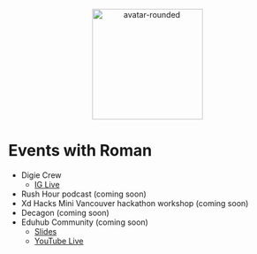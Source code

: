 <p align="center" width="100%">
    <img width="200" alt="avatar-rounded" src="https://user-images.githubusercontent.com/23285565/129185960-8d848656-5912-4967-a60b-1f64f685da7d.png">
</p>

# Events with Roman

* Digie Crew
    * [IG Live](https://www.instagram.com/p/CSCJhn8HEnI/)
* Rush Hour podcast (coming soon)
* Xd Hacks Mini Vancouver hackathon workshop (coming soon)
* Decagon (coming soon)
* Eduhub Community (coming soon)
    * [Slides](https://docs.google.com/presentation/d/1CLkcx-polvHxJP5cENSq-mzEuwvQzJyv593d2_r7xng/edit?usp=sharing)
    * [YouTube Live](https://www.youtube.com/watch?v=h5FjL2A4usE)
